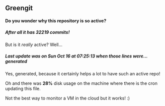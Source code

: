 ## Greengit

#### Do you wonder why this repository is so active?

##### After all it has 32219 commits!

But is it *really* active? Well...

##### Last update was on Sun Oct 16 at 07:25:13 when those lines were... generated

Yes, generated, because it certainly helps a lot to have such an active repo!

Oh and there was **28%** disk usage on the machine
where there is the cron updating this file.

Not the best way to monitor a VM in the cloud but it works! :)
